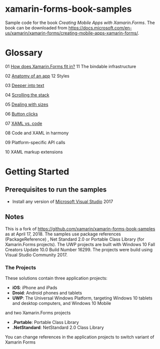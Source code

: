 # xamarin-forms-book-samples

Sample code for the book *Creating Mobile Apps with Xamarin.Forms*. The book can be downloaded from https://docs.microsoft.com/en-us/xamarin/xamarin-forms/creating-mobile-apps-xamarin-forms/.

# Glossary
01 [How does Xamarin.Forms fit in?](https://github.com/UncleCShark/Xamarin-Examples/tree/master/Chapter01/PlatformVisuals)        11 The bindable infrastructure

02 [Anatomy of an app](https://github.com/UncleCShark/Xamarin-Examples/tree/master/Chapter02)              12 Styles

03 [Deeper into text](https://github.com/UncleCShark/Xamarin-Examples/tree/master/Chapter03)

04 [Scrolling the stack](https://github.com/UncleCShark/Xamarin-Examples/tree/master/Chapter04)

05 [Dealing with sizes](https://github.com/UncleCShark/Xamarin-Examples/tree/master/Chapter05)

06 [Button clicks](https://github.com/UncleCShark/Xamarin-Examples/tree/master/Chapter06)

07 [XAML vs. code](https://github.com/UncleCShark/Xamarin-Examples/tree/master/Chapter07)

08 Code and XAML in harmony

09 Platform-specific API calls

10 XAML markup extensions

# Getting Started

## Prerequisites to run the samples
- Install any version of [Microsoft Visual Studio](https://www.visualstudio.com/) 2017

## Notes
This is a fork of https://github.com/xamarin/xamarin-forms-book-samples as at April 17, 2018. The samples use package references (PackageReference) , Net Standard 2.0 or Portable Class Library (for Xamarin.Forms projects).
The UWP projects are built with Windows 10 Fall Creators Update 10.0 Build Number 16299. The projects were build using Visual Studio Community 2017.

### The Projects

These solutions contain three application projects:

- **iOS**: iPhone and iPads
- **Droid**: Android phones and tablets
- **UWP**: The Universal Windows Platform, targeting Windows 10 tablets and desktop computers, and Windows 10 Mobile

and two Xamarin.Forms projects

- **.Portable**: Portable Class Library
- **.NetStandard**: NetStandard 2.0 Class Library

You can change references in the application projects to switch variant of Xamarin Forms
